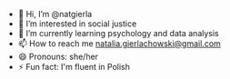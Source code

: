 - 👋 Hi, I’m @natgierla
- 👀 I’m interested in social justice
- 🌱 I’m currently learning psychology and data analysis
- 📫 How to reach me natalia.gierlachowski@gmail.com
- 😄 Pronouns: she/her
- ⚡ Fun fact: I'm fluent in Polish 

<!---
natgierla/natgierla is a ✨ special ✨ repository because its `README.md` (this file) appears on your GitHub profile.
You can click the Preview link to take a look at your changes.
--->
